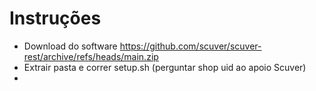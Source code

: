 # Instruções

- Download do software https://github.com/scuver/scuver-rest/archive/refs/heads/main.zip
- Extrair pasta e correr setup.sh (perguntar shop uid ao apoio Scuver)
- 

